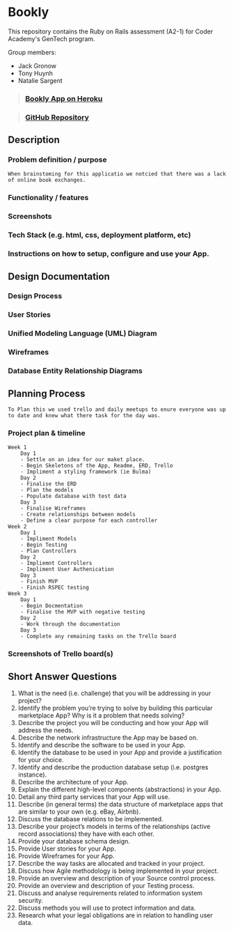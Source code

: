 # Bookly

This repository contains the Ruby on Rails assessment (A2-1) for Coder Academy's GenTech program.

Group members:
- Jack Gronow
- Tony Huynh
- Natalie Sargent

>### [Bookly App on Heroku](https://b00kly.herokuapp.com/)

>### [GitHub Repository](https://github.com/sizsan/Bookly)

## Description
### Problem definition / purpose
    When brainstoming for this applicatio we notcied that there was a lack of online book exchanges. 
### Functionality / features
### Screenshots
### Tech Stack (e.g. html, css, deployment platform, etc)
### Instructions on how to setup, configure and use your App.

## Design Documentation
### Design Process
### User Stories
### Unified Modeling Language (UML) Diagram
### Wireframes
### Database Entity Relationship Diagrams

## Planning Process
    To Plan this we used trello and daily meetups to enure everyone was up to date and knew what there task for the day was.
### Project plan & timeline
    Week 1
        Day 1 
        - Settle on an idea for our maket place.
        - Begin Skeletons of the App, Readme, ERD, Trello 
        - Impliment a styling framework (ie Bulma)
        Day 2
        - Finalise the ERD 
        - Plan the models
        - Populate database with test data 
        Day 3 
        - Finalise Wireframes 
        - Create relationships between models
        - Define a clear purpose for each controller
    Week 2
        Day 1 
        - Impliment Models 
        - Begin Testing
        - Plan Controllers
        Day 2 
        - Impliemnt Controllers
        - Impliment User Authenication
        Day 3 
        - Finish MVP
        - Finish RSPEC testing
    Week 3
        Day 1 
        - Begin Docmentation
        - Finalise the MVP with negative testing 
        Day 2
        - Work through the documentation   
        Day 3
        - Complete any remaining tasks on the Trello board
### Screenshots of Trello board(s)

## Short Answer Questions
1. What is the need (i.e. challenge) that you will be addressing in your project?
2. Identify the problem you’re trying to solve by building this particular marketplace App? Why is it a problem that needs solving?
3. Describe the project you will be conducting and how your App will address the needs.
4. Describe the network infrastructure the App may be based on.
5. Identify and describe the software to be used in your App.
6. Identify the database to be used in your App and provide a justification for your choice.
7. Identify and describe the production database setup (i.e. postgres instance).
8. Describe the architecture of your App.
9. Explain the different high-level components (abstractions) in your App.
10. Detail any third party services that your App will use.
11. Describe (in general terms) the data structure of marketplace apps that are similar to your own (e.g. eBay, Airbnb).
12. Discuss the database relations to be implemented.
13. Describe your project’s models in terms of the relationships (active record associations) they have with each other.
14. Provide your database schema design.
15. Provide User stories for your App.
16. Provide Wireframes for your App.
17. Describe the way tasks are allocated and tracked in your project.
18. Discuss how Agile methodology is being implemented in your project.
19. Provide an overview and description of your Source control process.
20. Provide an overview and description of your Testing process.
21. Discuss and analyse requirements related to information system security.
22. Discuss methods you will use to protect information and data.
23. Research what your legal obligations are in relation to handling user data.

